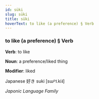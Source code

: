 ```yaml
---
id: süki
slug: süki
title: süki
hoverText: to like (a preference) § Verb
---
```


### to like (a preference) § Verb

**Verb**: to like

**Noun**: a preference/liked thing

**Modifier**: liked

Japanese 好き suki [sɯᵝ˦.ki˨]

*Japonic Language Family*